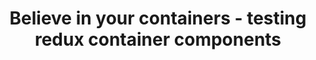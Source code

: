 ---
title: "Believe in your containers - testing redux container components"
excerpt: "Testing what needs to be tested"
header:
 teaser:
tags: 
  - react
  - reactjs
  - redux
  - testing
  - integration testing
  - tdd
  - enzyme
  - frontend
--- 